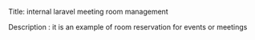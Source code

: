 Title:
internal laravel meeting room management 


Description :
 it is an example of room reservation for events or meetings

 
